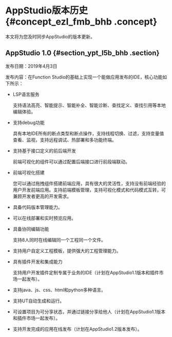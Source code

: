 # AppStudio版本历史 {#concept_ezl_fmb_bhb .concept}

本文将为您及时同步AppStudio的版本更新。

## AppStudio 1.0 {#section_ypt_l5b_bhb .section}

发布日期：2019年4月3日

发布内容：在Function Studio的基础上实现一个能做应用发布的IDE，核心功能如下所示：

-   LSP语言服务

    支持语法高亮、智能提示、智能补全、智能诊断、查找定义、查找引用等本地编辑体验。

-   支持debug功能

    具有本地IDE所有的断点类型和断点操作，支持线程切换、过滤，支持变量值查看、监视，支持远程调试、热部署和多功能终端。

-   支持基于接口定义的前后端开发

    前端可视化的组件可以通过配置后端接口进行前段端联动。

-   前端可视化搭建

    您可以通过拖拽组件搭建前端应用，具有很大的灵活性，支持没有前端经验的用户开发前端应用。支持前端模板管理，支持可视化模式和代码模式互转，可兼顾开发者更高的开发需求。

-   具备代码版本管理能力。
-   可以在线部署和实时预览应用。
-   具备协同编辑功能

    支持8人同时在线编辑同一个工程同一个文件。

-   支持用户自定义工程模板，提供强大的工程管理能力。
-   具有插件开发和集成能力

    支持用户开发插件定制专属于业务的IDE（计划在AppStudio1.1版本和插件市场一起发布）。

-   支持java、js、css、html和python多种语言。
-   支持UT自动生成和运行。
-   可设置项目为可分享状态，并通过链接分享给他人（计划在AppStudio1.1版本和插件市场一起发布）。
-   支持开发完成的应用在线发布（计划在AppStudio1.2版本发布）。

